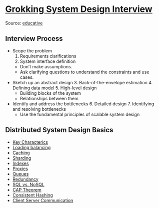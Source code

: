 [Grokking System Design Interview](https://www.educative.io/collection/5668639101419520/5649050225344512)
====
Source: [educative](https://www.educative.io)

## Interview Process
- Scope the problem
  1. Requirements clarifications
  2. System interface definition
  - Don’t make assumptions.
  - Ask clarifying questions to understand the constraints and use cases.
- Sketch up an abstract design
  3. Back-of-the-envelope estimation
  4. Defining data model
  5. High-level design
  - Building blocks of the system
  - Relationships between them
- Identify and address the bottlenecks
  6. Detailed design
  7. Identifying and resolving bottlenecks
  - Use the fundamental principles of scalable system design

## Distributed System Design Basics
- [Key Characterics](basics/key-characteristics.md)
- [Loading balancing](basics/load-balancing.md)
- [Caching](basics/caching.md)
- [Sharding](basics/sharding.md)
- [Indexes](basics/indexes.md)
- [Proxies](basics/proxies.md)
- [Queues](basics/queues.md)
- [Redundancy](basics/redundancy.md)
- [SQL vs. NoSQL](basics/sql-vs-nosql.md)
- [CAP Theorem](basics/cap-theorem.md)
- [Consistent Hashing](basics/consistent-hashing.md)
- [Client Server Communication](basics/client-server-communication.md)
